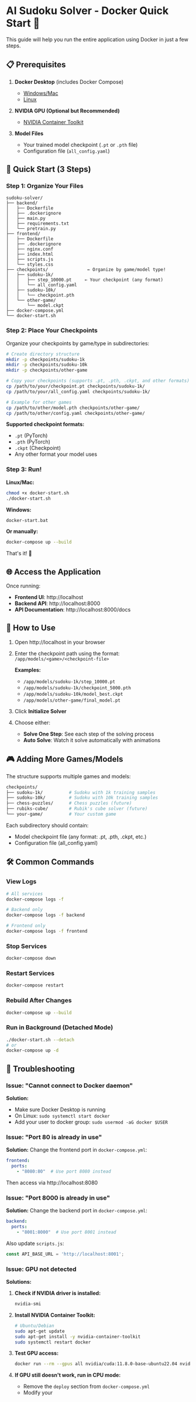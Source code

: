 # AI Sudoku Solver - Docker Quick Start 🐳

This guide will help you run the entire application using Docker in just a few steps.

## 📋 Prerequisites

1. **Docker Desktop** (includes Docker Compose)
   - [Windows/Mac](https://www.docker.com/products/docker-desktop)
   - [Linux](https://docs.docker.com/engine/install/)

2. **NVIDIA GPU (Optional but Recommended)**
   - [NVIDIA Container Toolkit](https://docs.nvidia.com/datacenter/cloud-native/container-toolkit/install-guide.html)

3. **Model Files**
   - Your trained model checkpoint (`.pt` or `.pth` file)
   - Configuration file (`all_config.yaml`)

## 🚀 Quick Start (3 Steps)

### Step 1: Organize Your Files

```
sudoku-solver/
├── backend/
│   ├── Dockerfile
│   ├── .dockerignore
│   ├── main.py
│   ├── requirements.txt
│   └── pretrain.py
├── frontend/
│   ├── Dockerfile
│   ├── .dockerignore
│   ├── nginx.conf
│   ├── index.html
│   ├── scripts.js
│   └── styles.css
├── checkpoints/               ← Organize by game/model type!
│   ├── sudoku-1k/
│   │   ├── step_10000.pt     ← Your checkpoint (any format)
│   │   └── all_config.yaml
│   ├── sudoku-10k/
│   │   └── checkpoint.pth
│   └── other-game/
│       └── model.ckpt
├── docker-compose.yml
└── docker-start.sh
```

### Step 2: Place Your Checkpoints

Organize your checkpoints by game/type in subdirectories:

```bash
# Create directory structure
mkdir -p checkpoints/sudoku-1k
mkdir -p checkpoints/sudoku-10k
mkdir -p checkpoints/other-game

# Copy your checkpoints (supports .pt, .pth, .ckpt, and other formats)
cp /path/to/your/checkpoint.pt checkpoints/sudoku-1k/
cp /path/to/your/all_config.yaml checkpoints/sudoku-1k/

# Example for other games
cp /path/to/other/model.pth checkpoints/other-game/
cp /path/to/other/config.yaml checkpoints/other-game/
```

**Supported checkpoint formats:**
- `.pt` (PyTorch)
- `.pth` (PyTorch)
- `.ckpt` (Checkpoint)
- Any other format your model uses

### Step 3: Run!

**Linux/Mac:**
```bash
chmod +x docker-start.sh
./docker-start.sh
```

**Windows:**
```bash
docker-start.bat
```

**Or manually:**
```bash
docker-compose up --build
```

That's it! 🎉

## 🌐 Access the Application

Once running:
- **Frontend UI**: http://localhost
- **Backend API**: http://localhost:8000
- **API Documentation**: http://localhost:8000/docs

## 📝 How to Use

1. Open http://localhost in your browser
2. Enter the checkpoint path using the format: `/app/models/<game>/<checkpoint-file>`
   
   **Examples:**
   - `/app/models/sudoku-1k/step_10000.pt`
   - `/app/models/sudoku-1k/checkpoint_5000.pth`
   - `/app/models/sudoku-10k/model_best.ckpt`
   - `/app/models/other-game/final_model.pt`

3. Click **Initialize Solver**
4. Choose either:
   - **Solve One Step**: See each step of the solving process
   - **Auto Solve**: Watch it solve automatically with animations

## 🎮 Adding More Games/Models

The structure supports multiple games and models:

```bash
checkpoints/
├── sudoku-1k/          # Sudoku with 1k training samples
├── sudoku-10k/         # Sudoku with 10k training samples
├── chess-puzzles/      # Chess puzzles (future)
├── rubiks-cube/        # Rubik's cube solver (future)
└── your-game/          # Your custom game
```

Each subdirectory should contain:
- Model checkpoint file (any format: .pt, .pth, .ckpt, etc.)
- Configuration file (all_config.yaml)

## 🛠️ Common Commands

### View Logs
```bash
# All services
docker-compose logs -f

# Backend only
docker-compose logs -f backend

# Frontend only
docker-compose logs -f frontend
```

### Stop Services
```bash
docker-compose down
```

### Restart Services
```bash
docker-compose restart
```

### Rebuild After Changes
```bash
docker-compose up --build
```

### Run in Background (Detached Mode)
```bash
./docker-start.sh --detach
# or
docker-compose up -d
```

## 🐛 Troubleshooting

### Issue: "Cannot connect to Docker daemon"

**Solution:**
- Make sure Docker Desktop is running
- On Linux: `sudo systemctl start docker`
- Add your user to docker group: `sudo usermod -aG docker $USER`

### Issue: "Port 80 is already in use"

**Solution:** Change the frontend port in `docker-compose.yml`:
```yaml
frontend:
  ports:
    - "8080:80"  # Use port 8080 instead
```
Then access via http://localhost:8080

### Issue: "Port 8000 is already in use"

**Solution:** Change the backend port in `docker-compose.yml`:
```yaml
backend:
  ports:
    - "8001:8000"  # Use port 8001 instead
```
Also update `scripts.js`:
```javascript
const API_BASE_URL = 'http://localhost:8001';
```

### Issue: GPU not detected

**Solutions:**
1. **Check if NVIDIA driver is installed:**
   ```bash
   nvidia-smi
   ```

2. **Install NVIDIA Container Toolkit:**
   ```bash
   # Ubuntu/Debian
   sudo apt-get update
   sudo apt-get install -y nvidia-container-toolkit
   sudo systemctl restart docker
   ```

3. **Test GPU access:**
   ```bash
   docker run --rm --gpus all nvidia/cuda:11.8.0-base-ubuntu22.04 nvidia-smi
   ```

4. **If GPU still doesn't work, run in CPU mode:**
   - Remove the `deploy` section from `docker-compose.yml`
   - Modify your